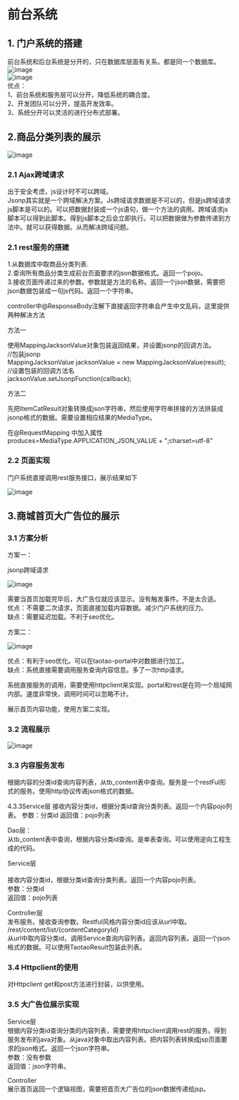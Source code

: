
# 前台系统
## 1. 门户系统的搭建

前台系统和后台系统是分开的，只在数据库层面有关系。都是同一个数据库。</br>
![image](https://github.com/program-bird/Springshop/blob/master/Image/%E5%9B%BE%E7%89%8721.png)</br>
![image](https://github.com/program-bird/Springshop/blob/master/Image/%E5%9B%BE%E7%89%8722.png)</br>
优点：</br>
1、前台系统和服务层可以分开，降低系统的耦合度。</br>
2、开发团队可以分开，提高开发效率。</br>
3、系统分开可以灵活的进行分布式部署。</br>

## 2.商品分类列表的展示

![image](https://github.com/program-bird/Springshop/blob/master/Image/%E5%9B%BE%E7%89%8723.png)</br>

### 2.1 Ajax跨域请求
出于安全考虑，js设计时不可以跨域。</br>
Jsonp其实就是一个跨域解决方案。Js跨域请求数据是不可以的，但是js跨域请求js脚本是可以的。可以把数据封装成一个js语句，做一个方法的调用。跨域请求js脚本可以得到此脚本。得到js脚本之后会立即执行。可以把数据做为参数传递到方法中。就可以获得数据。从而解决跨域问题。<br/>

### 2.1 rest服务的搭建
1.从数据库中取商品分类列表.</br>
2.查询所有商品分类生成前台页面要求的json数据格式。返回一个pojo。</br>
3.接收页面传递过来的参数。参数就是方法的名称。返回一个json数据，需要把json数据包装成一句js代码。返回一个字符串。</br>

controller中@ResponseBody注解下直接返回字符串会产生中文乱码，这里提供两种解决方法</br>

方法一</br>

使用MappingJacksonValue对象包装返回结果，并设置jsonp的回调方法。</br>
//包装jsonp</br>
  MappingJacksonValue jacksonValue = new MappingJacksonValue(result);</br>
//设置包装的回调方法名</br>
	jacksonValue.setJsonpFunction(callback);</br>

方法二</br>

先把ItemCatResult对象转换成json字符串，然后使用字符串拼接的方法拼装成jsonp格式的数据。需要设置相应结果的MediaType。</br>

在@RequestMapping 中加入属性 produces=MediaType.APPLICATION_JSON_VALUE + ";charset=utf-8"</br>


### 2.2 页面实现

门户系统直接调用rest服务接口，展示结果如下</br>

![image](https://github.com/program-bird/Springshop/blob/master/Image/%E5%9B%BE%E7%89%8724.png)</br>


## 3.商城首页大广告位的展示

### 3.1 方案分析

方案一：</br>

jsonp跨域请求</br>

![image](https://github.com/program-bird/Springshop/blob/master/Image/%E5%9B%BE%E7%89%8728.png)</br>

需要当首页加载完毕后，大广告位就应该显示。没有触发事件。不是太合适。</br>
优点：不需要二次请求，页面直接加载内容数据。减少门户系统的压力。</br>
缺点：需要延迟加载。不利于seo优化。</br>

方案二：</br>

![image](https://github.com/program-bird/Springshop/blob/master/Image/%E5%9B%BE%E7%89%8729.png)</br>

优点：有利于seo优化。可以在taotao-portal中对数据进行加工。</br>
缺点：系统直接需要调用服务查询内容信息。多了一次http请求。</br>

系统直接服务的调用，需要使用httpclient来实现。portal和rest是在同一个局域网内部。速度非常快，调用时间可以忽略不计。</br>

展示首页内容功能，使用方案二实现。</br>

### 3.2 流程展示

![image](https://github.com/program-bird/Springshop/blob/master/Image/%E5%9B%BE%E7%89%8730.png)</br>

### 3.3 内容服务发布

根据内容的分类id查询内容列表，从tb_content表中查询。服务是一个restFul形式的服务。使用http协议传递json格式的数据。</br>

4.3.3Service层
接收内容分类id，根据分类id查询分类列表。返回一个内容pojo列表。
参数：分类id
返回值：pojo列表

Dao层：</br>
从tb_content表中查询，根据内容分类id查询。是单表查询。可以使用逆向工程生成的代码。</br>

Service层</br></br>
接收内容分类id，根据分类id查询分类列表。返回一个内容pojo列表。</br>
参数：分类id</br>
返回值：pojo列表</br>

Controller层</br>
发布服务。接收查询参数。Restful风格内容分类id应该从url中取。</br>
/rest/content/list/{contentCategoryId}</br>
从url中取内容分类id，调用Service查询内容列表。返回内容列表。返回一个json格式的数据。可以使用TaotaoResult包装此列表。</br>

### 3.4 Httpclient的使用

对Httpclient get和post方法进行封装，以供使用。</br>

### 3.5 大广告位展示实现

Service层</br>
根据内容分类id查询分类的内容列表，需要使用httpclient调用rest的服务。得到服务发布的java对象。从java对象中取出内容列表。把内容列表转换成jsp页面要求的json格式。返回一个json字符串。</br>
参数：没有参数</br>
返回值：json字符串。</br>

Controller</br>
展示首页返回一个逻辑视图，需要把首页大广告位的json数据传递给jsp。
